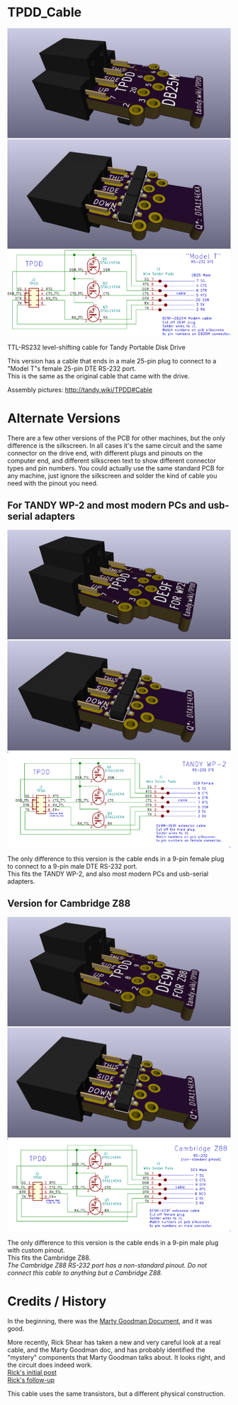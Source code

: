 # TPDD_Cable
![](TPDD_Cable_1.jpg)
![](TPDD_Cable_2.jpg)
![](TPDD_Cable.svg)

TTL-RS232 level-shifting cable for Tandy Portable Disk Drive

This version has a cable that ends in a male 25-pin plug to connect to a "Model T"s female 25-pin DTE RS-232 port.  
This is the same as the original cable that came with the drive.

Assembly pictures: <http://tandy.wiki/TPDD#Cable>

# Alternate Versions
There are a few other versions of the PCB for other machines, but the only difference is the silkscreen. In all cases it's the same circuit and the same connector on the drive end, with different plugs and pinouts on the computer end, and different silkscreen text to show different connector types and pin numbers. You could actually use the same standard PCB for any machine, just ignore the silkscreen and solder the kind of cable you need with the pinout you need.

## For TANDY WP-2 and most modern PCs and usb-serial adapters
![](TPDD_Cable_WP2_1.jpg)
![](TPDD_Cable_WP2_2.jpg)
![](TPDD_Cable_WP2.svg)

The only difference to this version is the cable ends in a 9-pin female plug to connect to a 9-pin male DTE RS-232 port.  
This fits the TANDY WP-2, and also most modern PCs and usb-serial adapters.

## Version for Cambridge Z88
![](TPDD_Cable_Z88_1.jpg)
![](TPDD_Cable_Z88_2.jpg)
![](TPDD_Cable_Z88.svg)

The only difference to this version is the cable ends in a 9-pin male plug with custom pinout.  
This fits the Cambridge Z88.  
*The Cambridge Z88 RS-232 port has a non-standard pinout.*
*Do not connect this cable to anything but a Cambridge Z88.*

# Credits / History
In the beginning, there was the [Marty Goodman Document](http://www.club100.org/library/ups/tpdd.do), and it was good.
<!-- ftp://salsa.net/pub/M100SIG/Lib-09-PERIFERALS/TPDD.DO -->

More recently, Rick Shear has taken a new and very careful look at a real cable, and the Marty Goodman doc, and has probably identified the "mystery" components that Marty Goodman talks about. It looks right, and the circuit does indeed work.<br>
[Rick's initial post](https://rsmicro.wordpress.com/2018/08/26/tpdd-cable/)<br>
[Rick's follow-up](https://rsmicro.wordpress.com/2018/09/08/built-tpdd-cable-comparison-to-oem/)

This cable uses the same transistors, but a different physical construction.
